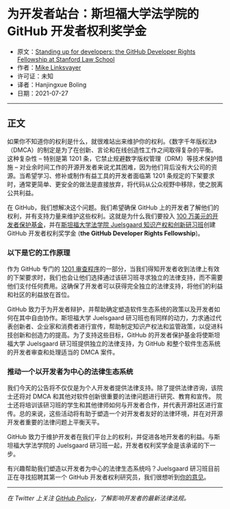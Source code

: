 # 为开发者站台：斯坦福大学法学院的 GitHub 开发者权利奖学金

- 原文：[Standing up for developers: the GitHub Developer Rights Fellowship at Stanford Law School](https://github.blog/2021-07-27-github-developer-rights-fellowship-stanford-law-school/)
- 作者：[Mike Linksvayer](https://github.blog/author/mlinksva/)
- 许可证：未知
- 译者：Hanjingxue Boling
- 日期：2021-07-27

----

## 正文

如果你不知道你的权利是什么，就很难站出来维护你的权利。《数字千年版权法》（DMCA）的制定是为了在创新、言论和在线创造性工作之间取得复杂的平衡。这种复杂性 – 特别是第 1201 条，它禁止规避数字版权管理（DRM）等技术保护措施 – 对业余时间工作的开源开发者来说尤其困难，因为他们背后没有大公司的资源。当希望学习、修补或制作有益工具的开发者面临第 1201 条规定的下架要求时，通常更简单、更安全的做法是直接放弃，将代码从公众视野中移除，使之脱离公共利益。

在 GitHub，我们想解决这个问题。我们希望确保 GitHub 上的开发者了解他们的权利，并有支持力量来维护这些权利。这就是为什么我们要投入 [100 万美元的开发者保护基金](https://github.blog/2020-11-16-standing-up-for-developers-youtube-dl-is-back/#developer-defense-fund)，并在[斯坦福大学法学院 Juelsgaard 知识产权和创新研习班](https://law.stanford.edu/press/github-developer-rights-fellowship/)创建 GitHub 开发者权利奖学金 (**the GitHub Developer Rights Fellowship**)。

### 以下是它的工作原理

作为 GitHub 专门的 [1201 审查程序](https://docs.github.com/en/github/site-policy/dmca-takedown-policy#c-what-about-circumvention-claims)的一部分，当我们得知开发者收到法律上有效的下架要求时，我们也会让他们选择通过该研习班寻求独立的法律支持，而不需要他们支付任何费用。这确保了开发者可以获得完全独立的法律支持，将他们的利益和社区的利益放在首位。

GitHub 致力于为开发者辩护，并帮助确定塑造软件生态系统的政策以及开发者如何在其中自由协作。斯坦福大学 Juelsgaard 研习班也有同样的动力，力求通过代表创新者、企业家和消费者进行宣传，帮助制定知识产权法和监管政策，以促进科技创新和创造力的提高。为了支持这些目标，GitHub 的开发者保护基金将使斯坦福大学 Juelsgaard 研习班提供独立的法律支持，为 GitHub 和整个软件生态系统的开发者审查和处理适当的 DMCA 案件。

### 推动一个以开发者为中心的法律生态系统

我们今天的公告将不仅仅是为个人开发者提供法律支持。除了提供法律咨询，该院士还将对 DMCA 和其他对软件创新很重要的法律问题进行研究、教育和宣传。 院士还将培训该研习班的学生和其他律师如何与开发者合作，并代表开源社区进行宣传。总的来说，这些活动将有助于塑造一个对开发者友好的法律环境，并在对开源开发者重要的法律问题上平衡天平。

GitHub 致力于维护开发者在我们平台上的权利，并促进各地开发者的利益。与斯坦福大学法学院的 Juelsgaard 研习班一起，开发者权利奖学金是该承诺的下一步。

有兴趣帮助我们塑造以开发者为中心的法律生态系统吗？Juelsgaard 研习班目前正在寻找招聘其第一个 GitHub 开发者权利研究员，我们很想听到[你的意见](https://careersearch.stanford.edu/jobs/github-developer-rights-fellow-stanford-law-school-13566)。

----

*在 Twitter 上关注 [GitHub Policy](https://twitter.com/GitHubPolicy)，了解影响开发者的最新法律法规。*